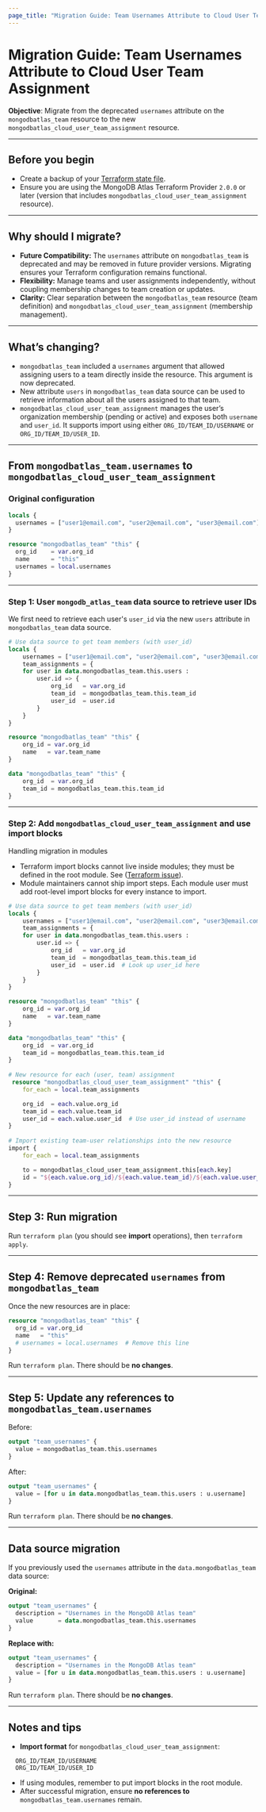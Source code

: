 ```yaml
---
page_title: "Migration Guide: Team Usernames Attribute to Cloud User Team Assignment"
---
```

  
# Migration Guide: Team Usernames Attribute to Cloud User Team Assignment
  
**Objective**: Migrate from the deprecated `usernames` attribute on the `mongodbatlas_team` resource to the new `mongodbatlas_cloud_user_team_assignment` resource.
  
---  
  
## Before you begin
  
- Create a backup of your [Terraform state file](https://developer.hashicorp.com/terraform/cli/commands/state).
- Ensure you are using the MongoDB Atlas Terraform Provider `2.0.0` or later (version that includes `mongodbatlas_cloud_user_team_assignment` resource).

---  

## Why should I migrate?

- **Future Compatibility:** The `usernames` attribute on `mongodbatlas_team` is deprecated and may be removed in future provider versions. Migrating ensures your Terraform configuration remains functional.
- **Flexibility:** Manage teams and user assignments independently, without coupling membership changes to team creation or updates.  
- **Clarity:** Clear separation between the `mongodbatlas_team` resource (team definition) and `mongodbatlas_cloud_user_team_assignment` (membership management).  

---  
  
## What’s changing?
  
- `mongodbatlas_team` included a `usernames` argument that allowed assigning users to a team directly inside the resource. This argument is now deprecated.
- New attribute `users` in `mongodbatlas_team` data source can be used to retrieve information about all the users assigned to that team.
- `mongodbatlas_cloud_user_team_assignment` manages the user’s organization membership (pending or active) and exposes both `username` and `user_id`. It supports import using either `ORG_ID/TEAM_ID/USERNAME` or `ORG_ID/TEAM_ID/USER_ID`.

---  
  
## From `mongodbatlas_team.usernames` to `mongodbatlas_cloud_user_team_assignment`
  
### Original configuration
  
```terraform
locals {
  usernames = ["user1@email.com", "user2@email.com", "user3@email.com"]
}

resource "mongodbatlas_team" "this" {  
  org_id    = var.org_id  
  name      = "this"
  usernames = local.usernames
} 
```  
  
---  
  
### Step 1: User `mongodb_atlas_team` data source to retrieve user IDs
  
We first need to retrieve each user's `user_id` via the new `users` attribute in `mongodbatlas_team` data source.
  
```terraform  
# Use data source to get team members (with user_id)  
locals {
    usernames = ["user1@email.com", "user2@email.com", "user3@email.com"]
    team_assignments = {      
    for user in data.mongodbatlas_team.this.users :      
        user.id => {      
            org_id   = var.org_id
            team_id  = mongodbatlas_team.this.team_id
            user_id  = user.id
        }
    }
}

resource "mongodbatlas_team" "this" {  
    org_id = var.org_id  
    name   = var.team_name
} 

data "mongodbatlas_team" "this" {  
    org_id  = var.org_id  
    team_id = mongodbatlas_team.this.team_id  
} 
```

---  

### Step 2: Add `mongodbatlas_cloud_user_team_assignment`  and use import blocks

Handling migration in modules

- Terraform import blocks cannot live inside modules; they must be defined in the root module. See ([Terraform issue](https://github.com/hashicorp/terraform/issues/33474)).
- Module maintainers cannot ship import steps. Each module user must add root-level import blocks for every instance to import.

```terraform  
# Use data source to get team members (with user_id)  
locals {
    usernames = ["user1@email.com", "user2@email.com", "user3@email.com"]
    team_assignments = {
    for user in data.mongodbatlas_team.this.users :
        user.id => {
            org_id   = var.org_id
            team_id  = mongodbatlas_team.this.team_id
            user_id  = user.id  # Look up user_id here
        }
    }
}

resource "mongodbatlas_team" "this" {
    org_id = var.org_id
    name   = var.team_name
}

data "mongodbatlas_team" "this" {
    org_id  = var.org_id
    team_id = mongodbatlas_team.this.team_id
}
  
# New resource for each (user, team) assignment  
 resource "mongodbatlas_cloud_user_team_assignment" "this" {           
    for_each = local.team_assignments

    org_id  = each.value.org_id   
    team_id = each.value.team_id     
    user_id = each.value.user_id  # Use user_id instead of username  
}  
  
# Import existing team-user relationships into the new resource  
import {  
    for_each = local.team_assignments

    to = mongodbatlas_cloud_user_team_assignment.this[each.key] 
    id = "${each.value.org_id}/${each.value.team_id}/${each.value.user_id}" 
} 
```
  
---  
  
## Step 3: Run migration

Run `terraform plan` (you should see **import** operations), then `terraform apply`.
  
---  
  
## Step 4: Remove deprecated `usernames` from `mongodbatlas_team`  
  
Once the new resources are in place:  
  
```terraform  
resource "mongodbatlas_team" "this" {  
  org_id = var.org_id  
  name   = "this"  
  # usernames = local.usernames  # Remove this line
}  
```  
  
Run `terraform plan`. There should be **no changes**.  
  
---  
  
## Step 5: Update any references to `mongodbatlas_team.usernames`  
  
Before:  
  
```terraform  
output "team_usernames" {  
  value = mongodbatlas_team.this.usernames  
}  
```  
  
After:  
  
```terraform  
output "team_usernames" {  
  value = [for u in data.mongodbatlas_team.this.users : u.username]  
}  
```

Run `terraform plan`. There should be **no changes**.

---  

## Data source migration

If you previously used the `usernames` attribute in the `data.mongodbatlas_team` data source:  
  
**Original:**  

```terraform  
output "team_usernames" {  
  description = "Usernames in the MongoDB Atlas team"  
  value       = data.mongodbatlas_team.this.usernames  
}  
```
  
**Replace with:**  

```terraform  
output "team_usernames" { 
  description = "Usernames in the MongoDB Atlas team"  
  value = [for u in data.mongodbatlas_team.this.users : u.username]  
}  
```

Run `terraform plan`. There should be **no changes**.
  
---  
  
## Notes and tips

- **Import format** for `mongodbatlas_cloud_user_team_assignment`:

```
  ORG_ID/TEAM_ID/USERNAME
  ORG_ID/TEAM_ID/USER_ID
```

- If using modules, remember to put import blocks in the root module.
- After successful migration, ensure **no references to** `mongodbatlas_team.usernames` remain.
